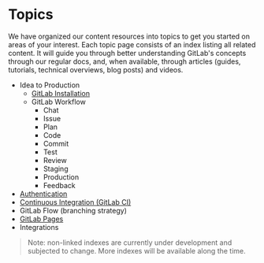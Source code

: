 # Topics

We have organized our content resources into topics
to get you started on areas of your interest. Each topic page
consists of an index listing all related content. It will guide
you through better understanding GitLab's concepts 
through our regular docs, and, when available, through articles (guides,
tutorials, technical overviews, blog posts) and videos.

- Idea to Production
  - [GitLab Installation](../install/README.md)
  - GitLab Workflow
    - Chat
    - Issue
    - Plan
    - Code
    - Commit
    - Test
    - Review
    - Staging
    - Production
    - Feedback
- [Authentication](authentication/)
- [Continuous Integration (GitLab CI)](../ci/)
- GitLab Flow (branching strategy)
- [GitLab Pages](../user/project/pages/)
- Integrations

> Note: non-linked indexes are currently under development and subjected to change.
More indexes will be available along the time.